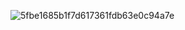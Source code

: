 
![5fbe1685b1f7d617361fdb63e0c94a7e](https://github.com/user-attachments/assets/aeca318c-9861-41e8-bb27-d9d7f3d31fc9)
